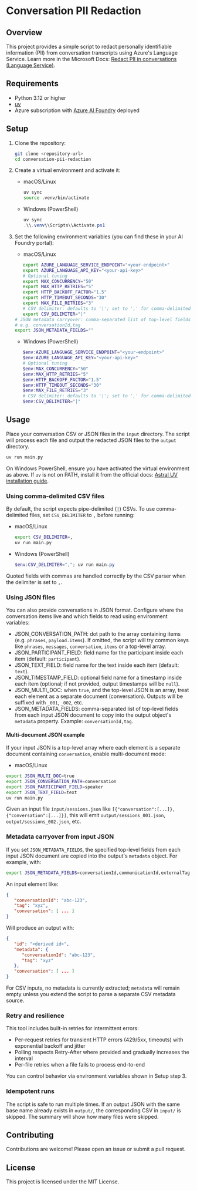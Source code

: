 # Conversation PII Redaction

## Overview

This project provides a simple script to redact personally identifiable information (PII) from conversation transcripts using Azure's Language Service. Learn more in the Microsoft Docs: [Redact PII in conversations (Language Service)](https://learn.microsoft.com/en-us/azure/ai-services/language-service/personally-identifiable-information/how-to/redact-conversation-pii?tabs=rest-api).

## Requirements

- Python 3.12 or higher
- [uv](https://docs.astral.sh/uv/)
- Azure subscription with [Azure AI Foundry](https://learn.microsoft.com/en-us/azure/ai-foundry/what-is-azure-ai-foundry) deployed

## Setup

1. Clone the repository:

   ```bash
   git clone <repository-url>
   cd conversation-pii-redaction
   ```

2. Create a virtual environment and activate it:

    - macOS/Linux

       ```bash
       uv sync
       source .venv/bin/activate
       ```

    - Windows (PowerShell)

       ```powershell
       uv sync
       .\\.venv\\Scripts\\Activate.ps1
       ```

3. Set the following environment variables (you can find these in your AI Foundry portal):

    - macOS/Linux

   ```bash
      export AZURE_LANGUAGE_SERVICE_ENDPOINT="<your-endpoint>"
      export AZURE_LANGUAGE_API_KEY="<your-api-key>"
      # Optional tuning
      export MAX_CONCURRENCY="50"
      export MAX_HTTP_RETRIES="5"
      export HTTP_BACKOFF_FACTOR="1.5"
      export HTTP_TIMEOUT_SECONDS="30"
      export MAX_FILE_RETRIES="3"
      # CSV delimiter: defaults to '|'; set to ',' for comma-delimited files
      export CSV_DELIMITER="|"
   # JSON metadata carryover: comma-separated list of top-level fields from input JSON to copy into output metadata
   # e.g. conversationId,tag
   export JSON_METADATA_FIELDS=""
   ```

    - Windows (PowerShell)

   ```powershell
      $env:AZURE_LANGUAGE_SERVICE_ENDPOINT="<your-endpoint>"
      $env:AZURE_LANGUAGE_API_KEY="<your-api-key>"
      # Optional tuning
      $env:MAX_CONCURRENCY="50"
      $env:MAX_HTTP_RETRIES="5"
      $env:HTTP_BACKOFF_FACTOR="1.5"
      $env:HTTP_TIMEOUT_SECONDS="30"
      $env:MAX_FILE_RETRIES="3"
      # CSV delimiter: defaults to '|'; set to ',' for comma-delimited files
      $env:CSV_DELIMITER="|"
   ```

## Usage

Place your conversation CSV or JSON files in the `input` directory. The script will process each file and output the redacted JSON files to the `output` directory.

```bash
uv run main.py
```

On Windows PowerShell, ensure you have activated the virtual environment as above. If `uv` is not on PATH, install it from the official docs: [Astral UV installation guide](https://docs.astral.sh/uv/).

### Using comma-delimited CSV files

By default, the script expects pipe-delimited (`|`) CSVs. To use comma-delimited files, set `CSV_DELIMITER` to `,` before running:

- macOS/Linux

   ```bash
   export CSV_DELIMITER=,
   uv run main.py
   ```

- Windows (PowerShell)

   ```powershell
   $env:CSV_DELIMITER=","; uv run main.py
   ```

Quoted fields with commas are handled correctly by the CSV parser when the delimiter is set to `,`.

### Using JSON files

You can also provide conversations in JSON format. Configure where the conversation items live and which fields to read using environment variables:

- JSON_CONVERSATION_PATH: dot path to the array containing items (e.g. `phrases`, `payload.items`). If omitted, the script will try common keys like `phrases`, `messages`, `conversation`, `items` or a top-level array.
- JSON_PARTICIPANT_FIELD: field name for the participant inside each item (default: `participant`).
- JSON_TEXT_FIELD: field name for the text inside each item (default: `text`).
- JSON_TIMESTAMP_FIELD: optional field name for a timestamp inside each item (optional; if not provided, output timestamps will be `null`).
- JSON_MULTI_DOC: when `true`, and the top-level JSON is an array, treat each element as a separate document (conversation). Outputs will be suffixed with `_001`, `_002`, etc.
- JSON_METADATA_FIELDS: comma-separated list of top-level fields from each input JSON document to copy into the output object's `metadata` property. Example: `conversationId,tag`.

#### Multi-document JSON example

If your input JSON is a top-level array where each element is a separate document containing `conversation`, enable multi-document mode:

- macOS/Linux

```bash
export JSON_MULTI_DOC=true
export JSON_CONVERSATION_PATH=conversation
export JSON_PARTICIPANT_FIELD=speaker
export JSON_TEXT_FIELD=text
uv run main.py
```

Given an input file `input/sessions.json` like `[{"conversation":[...]},{"conversation":[...]}]`, this will emit `output/sessions_001.json`, `output/sessions_002.json`, etc.

### Metadata carryover from input JSON

If you set `JSON_METADATA_FIELDS`, the specified top-level fields from each input JSON document are copied into the output's `metadata` object. For example, with:

```bash
export JSON_METADATA_FIELDS=conversationId,communicationId,externalTag
```

An input element like:

```json
{
   "conversationId": "abc-123",
   "tag": "xyz",
   "conversation": [ ... ]
}
```

Will produce an output with:

```json
{
   "id": "<derived id>",
   "metadata": {
      "conversationId": "abc-123",
      "tag": "xyz"
   },
   "conversation": [ ... ]
}
```

For CSV inputs, no metadata is currently extracted; `metadata` will remain empty unless you extend the script to parse a separate CSV metadata source.

### Retry and resilience

This tool includes built-in retries for intermittent errors:

- Per-request retries for transient HTTP errors (429/5xx, timeouts) with exponential backoff and jitter
- Polling respects Retry-After where provided and gradually increases the interval
- Per-file retries when a file fails to process end-to-end

You can control behavior via environment variables shown in Setup step 3.

### Idempotent runs

The script is safe to run multiple times. If an output JSON with the same base name already exists in `output/`, the corresponding CSV in `input/` is skipped. The summary will show how many files were skipped.

## Contributing

Contributions are welcome! Please open an issue or submit a pull request.

## License

This project is licensed under the MIT License.
